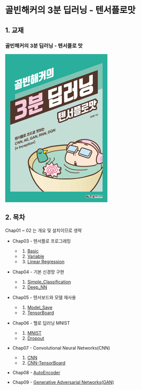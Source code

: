 # 골빈해커의 3분 딥러닝 - 텐서플로맛 


## 1. 교재

### 골빈해커의 3분 딥러닝 - 텐서플로 맛

![](./cover.PNG)



## 2. 목차

Chap01 ~ 02 는 개요 및 설치이므로 생략

- Chap03 - 텐서플로 프로그래밍
  - 1) [Basic](https://github.com/ExcelsiorCJH/3min-deeplearning/blob/master/Chap03-Tensorflow-Intro/01-Basic.ipynb)
  - 2) [Variable](https://github.com/ExcelsiorCJH/3min-deeplearning/blob/master/Chap03-Tensorflow-Intro/02-Variable.ipynb)
  - 3) [Linear Regression](https://github.com/ExcelsiorCJH/3min-deeplearning/blob/master/Chap03-Tensorflow-Intro/03-Linear%20Regression.ipynb)



- Chap04 - 기본 신경망 구현
  - 1)  [Simple_Classification](https://github.com/ExcelsiorCJH/3min-deeplearning/blob/master/Chap04-Basic_Neural_Networks/01-Simple_Classification.ipynb)
  - 2)  [Deep_NN](https://github.com/ExcelsiorCJH/3min-deeplearning/blob/master/Chap04-Basic_Neural_Networks/02-Deep_NN.ipynb)



- Chap05 - 텐서보드와 모델 재사용
  - 1) [Model_Save](https://github.com/ExcelsiorCJH/3min-deeplearning/blob/master/Chap05-TensorBoard_and_Saver/01-Model_Save.ipynb)
  - 2) [TensorBoard](https://github.com/ExcelsiorCJH/3min-deeplearning/blob/master/Chap05-TensorBoard_and_Saver/02-TensorBoard.ipynb)



- Chap06 - 헬로 딥러닝 MNIST
  - 1) [MNIST](https://github.com/ExcelsiorCJH/3min-deeplearning/blob/master/Chap06-MNIST_DNN/01-MNIST.ipynb)
  - 2) [Dropout](https://github.com/ExcelsiorCJH/3min-deeplearning/blob/master/Chap06-MNIST_DNN/02-Dropout.ipynb)



- Chap07 - Convolutional Neural Networks(CNN)
  - 1) [CNN](https://github.com/ExcelsiorCJH/3min-deeplearning/blob/master/Chap07-CNN/CNN.ipynb)
  - 2) [CNN-TensorBoard](https://github.com/ExcelsiorCJH/3min-deeplearning/blob/master/Chap07-CNN/CNN-TensorBoard.ipynb)



- Chap08 - [AutoEncoder](https://github.com/ExcelsiorCJH/3min-deeplearning/blob/master/Chap08-AutoEncoder/01-Autoencoder.ipynb)



- Chap09 - [Generative Adversarial Networks(GAN)](https://github.com/ExcelsiorCJH/3min-deeplearning/blob/master/Chap09-GAN/01-GAN.ipynb)

